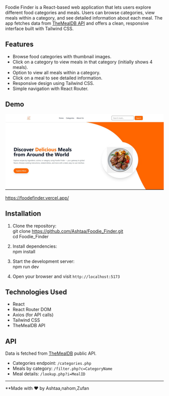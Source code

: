 

Foodie Finder is a React-based web application that lets users explore different food categories and meals. Users can browse categories, view meals within a category, and see detailed information about each meal. The app fetches data from [TheMealDB API](https://www.themealdb.com/api.php) and offers a clean, responsive interface built with Tailwind CSS.

## Features

- Browse food categories with thumbnail images.
- Click on a category to view meals in that category (initially shows 4 meals).
- Option to view all meals within a category.
- Click on a meal to see detailed information.
- Responsive design using Tailwind CSS.
- Simple navigation with React Router.

## Demo

![My Image](images/image.png)

https://foodefinder.vercel.app/

## Installation

1. Clone the repository:  
   git clone https://github.com/Ashtaa/Foodie_Finder.git  
   cd Foodie_Finder

2. Install dependencies:  
   npm install

3. Start the development server:  
   npm run dev

4. Open your browser and visit `http://localhost:5173`

## Technologies Used

- React
- React Router DOM
- Axios (for API calls)
- Tailwind CSS
- TheMealDB API


## API

Data is fetched from [TheMealDB](https://www.themealdb.com/api.php) public API.

- Categories endpoint: `/categories.php`
- Meals by category: `/filter.php?c=CategoryName`
- Meal details: `/lookup.php?i=MealID`

---

**Made with ❤️ by Ashtaa,nahom,Zufan
